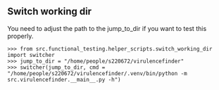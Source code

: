 
## Switch working dir

You need to adjust the path to the jump_to_dir if you want to test this properly.


```
>>> from src.functional_testing.helper_scripts.switch_working_dir import switcher
>>> jump_to_dir = "/home/people/s220672/virulencefinder"
>>> switcher(jump_to_dir, cmd = "/home/people/s220672/virulencefinder/.venv/bin/python -m src.virulencefinder.__main__.py -h")

```